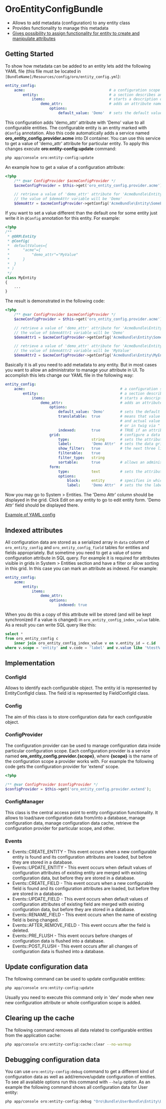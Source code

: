 OroEntityConfigBundle
=====================

- Allows to add metadata (configuration) to any entity class
- Provides functionality to manage this metadata
- [Gives possibility to assign functionality for entity to create and manipulate attributes](Resources/doc/attributes.md)

Getting Started
---------------
To show how metadata can be added to an entity lets add the following YAML file (this file must be located in `[BundleName]/Resources/config/oro/entity_config.yml`):
``` yaml
entity_config:
    acme:                                      # a configuration scope name
        entity:                                # a section describes an entity
            items:                             # starts a description of entity attributes
                demo_attr:                     # adds an attribute named 'demo_attr'
                    options:
                        default_value: 'Demo'  # sets the default value for 'demo_attr' attribute
```
This configuration adds 'demo_attr' attribute with 'Demo' value to all configurable entities. The configurable entity is an entity marked with `@Config` annotation. Also this code automatically adds a service named **oro_entity_config.provider.acme** into DI container. You can use this service to get a value of 'demo_attr' attribute for particular entity.
To apply this changes execute **oro:entity-config:update** command:
```bash
php app/console oro:entity-config:update
```
An example how to get a value of a configuration attribute:
``` php
<?php
    /** @var ConfigProvider $acmeConfigProvider */
    $acmeConfigProvider = $this->get('oro_entity_config.provider.acme');

    // retrieve a value of 'demo_attr' attribute for 'AcmeBundle\Entity\SomeEntity' entity
    // the value of $demoAttr variable will be 'Demo'
    $demoAttr = $acmeConfigProvider->getConfig('AcmeBundle\Entity\SomeEntity')->get('demo_attr');
```
If you want to set a value different than the default one for some entity just write it in `@Config` annotation for this entity. For example:
``` php
<?php
/**
 * @ORM\Entity
 * @Config(
 *  defaultValues={
 *      "acme"={
 *          "demo_attr"="MyValue"
 *      }
 *  }
 * )
 */
class MyEntity
{
    ...
}
```

The result is demonstrated in the following code:
``` php
<?php
    /** @var ConfigProvider $acmeConfigProvider */
    $acmeConfigProvider = $this->get('oro_entity_config.provider.acme');

    // retrieve a value of 'demo_attr' attribute for 'AcmeBundle\Entity\SomeEntity' entity
    // the value of $demoAttr1 variable will be 'Demo'
    $demoAttr1 = $acmeConfigProvider->getConfig('AcmeBundle\Entity\SomeEntity')->get('demo_attr');

    // retrieve a value of 'demo_attr' attribute for 'AcmeBundle\Entity\MyEntity' entity
    // the value of $demoAttr2 variable will be 'MyValue'
    $demoAttr2 = $acmeConfigProvider->getConfig('AcmeBundle\Entity\MyEntity')->get('demo_attr');
```
Basically it is all you need to add metadata to any entity. But in most cases you want to allow an administrator to manage your attribute in UI. To accomplish this lets change our YAML file in the following way:
``` yaml
entity_config:
    acme:                                           # a configuration scope name
        entity:                                     # a section describes an entity
            items:                                  # starts a description of entity attributes
                demo_attr:                          # adds an attribute named 'demo_attr'
                    options:
                        default_value: 'Demo'       # sets the default value for 'demo_attr' attribute
                        translatable:  true         # means that value of this attribute is translation key
                                                    # and actual value should be taken from translation table
                                                    # or in twig via "|trans" filter
                        indexed:       true         # TRUE if an attribute should be filterable or sortable in a data grid
                    grid:                           # configure a data grid to display 'demo_attr' attribute
                        type:          string       # sets the attribute type
                        label:         'Demo Attr'  # sets the data grid column name
                        show_filter:   true         # the next three lines configure a filter for 'Demo Attr' column
                        filterable:    true
                        filter_type:   string
                        sortable:      true         # allows an administrator to sort rows clicks on 'Demo Attr' column
                    form:
                        type:          text         # sets the attribute type
                        options:
                            block:     entity       # specifies in which block on the form this attribute should be displayed
                            label:     'Demo Attr'  # sets the the label name
```
Now you may go to System > Entities. The 'Demo Attr' column should be displayed in the grid. Click Edit on any entity to go to edit entity form. 'Demo Attr' field should be displayed there.

[Example of YAML config](Resources/doc/configuration.md)

Indexed attributes
------------------
All configuration data are stored as a serialized array in `data` column of `oro_entity_config` and `oro_entity_config_field` tables for entities and fields appropriately. But sometime you need to get a value of some configuration attribute in SQL query. For example it is required for attributes visible in grids in System > Entities section and have a filter or allow sorting in this grid. In this case you can mark an attribute as indexed. For example:
``` yaml
entity_config:
    acme:
        entity:
            items:
                demo_attr:
                    options:
                        indexed: true
```
When you do this a copy of this attribute will be stored (and will be kept synchronized if a value is changed) in `oro_entity_config_index_value` table. As a result you can write SQL query like this:
``` sql
select *
from oro_entity_config c
    inner join oro_entity_config_index_value v on v.entity_id = c.id
where v.scope = 'entity' and v.code = 'label' and v.value like '%test%'
```

Implementation
--------------

### ConfigId
Allows to identify each configurable object. The entity id is represented by EntityConfigId class. The field id is represented by FieldConfigId class.

### Config
The aim of this class is to store configuration data for each configurable object.

### ConfigProvider
The configuration provider can be used to manage configuration data inside particular configuration scope. Each configuration provider is a service named **oro_entity_config.provider.{scope}**, where **{scope}** is the name of the configuration scope a provider works with.
For example the following code gets the configuration provider for 'extend' scope.
``` php
<?php

/** @var ConfigProvider $configProvider */
$configProvider = $this->get('oro_entity_config.provider.extend');
```

### ConfigManager
This class is the central access point to entity configuration functionality. It allows to load/save configuration data from/into a database, manage configuration data, manage configuration data cache, retrieve the configuration provider for particular scope, and other.

### Events
 - Events::CREATE_ENTITY       - This event occurs when a new configurable entity is found and its configuration attributes are loaded, but before they are stored in a database.
 - Events::UPDATE_ENTITY       - This event occurs when default values of configuration attributes of existing entity are merged with existing configuration data, but before they are stored in a database.
 - Events::CREATE_FIELD        - This event occurs when a new configurable field is found and its configuration attributes are loaded, but before they are stored in a database.
 - Events::UPDATE_FIELD        - This event occurs when default values of configuration attributes of existing field are merged with existing configuration data, but before they are stored in a database.
 - Events::RENAME_FIELD        - This event occurs when the name of existing field is being changed.
 - Events::AFTER_REMOVE_FIELD  - This event occurs after the field is deleted.
 - Events::PRE_FLUSH           - This event occurs before changes of configuration data is flushed into a database.
 - Events::POST_FLUSH          - This event occurs after all changes of configuration data is flushed into a database.

Update configuration data
-------------------------
The following command can be used to update configurable entities:
```bash
php app/console oro:entity-config:update
```
Usually you need to execute this command only in 'dev' mode when new new configuration attribute or whole configuration scope is added.

Clearing up the cache
---------------------
The following command removes all data related to configurable entities from the application cache:
```bash
php app/console oro:entity-config:cache:clear --no-warmup
```

Debugging configuration data
----------------------------
You can use `oro:entity-config:debug` command to get a different kind of configuration data as well as add/remove/update configuration of entities. To see all available options run this command with `--help` option. As an example the following command shows all configuration data for User entity:
```bash
php app/console oro:entity-config:debug "Oro\Bundle\UserBundle\Entity\User"
```
